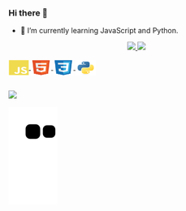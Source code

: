 ### Hi there 👋

- 🌱 I’m currently learning JavaScript and Python.

<div align="center">
  <a href="https://github.com/lucasbezerraprg">
  <img height="180em" src="https://github-readme-stats.vercel.app/api?username=lucasbezerraprg&show_icons=true&theme=midnight-purple" />
  <img height="180em" src="https://github-readme-stats.vercel.app/api/top-langs/?username=lucasbezerraprg&layout=compact&langs_count=8&theme=midnight-purple"/>
</div>
  


<div style="display: inline_block"><br>
  <img align="center" alt="JS" height="30" width="40" src="https://raw.githubusercontent.com/devicons/devicon/master/icons/javascript/javascript-plain.svg">
  
  <img align="center" alt="HTML" height="30" width="40" src="https://raw.githubusercontent.com/devicons/devicon/master/icons/html5/html5-original.svg">
  <img align="center" alt="CSS" height="30" width="40" src="https://raw.githubusercontent.com/devicons/devicon/master/icons/css3/css3-original.svg">
  <img align="center" alt="PYTHON" height="30" width="40" src="https://raw.githubusercontent.com/devicons/devicon/master/icons/python/python-original.svg">
</div>
  
  ##
 
<div> 
  <a href="https://www.instagram.com/lucas_bezerra_s/" target="_blank"><img src="https://img.shields.io/badge/-Instagram-%23E4405F?style=for-the-badge&logo=instagram&logoColor=white" target="_blank"></a>
</div>

![Snake animation](https://github.com/lucasbezerraprg/lucasbezerraprg/blob/output/github-contribution-grid-snake.svg)
